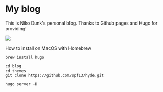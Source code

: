 # My blog

This is Niko Dunk's personal blog. Thanks to Github pages and Hugo for providing!

![](preview.png)

How to install on MacOS with Homebrew

	brew install hugo

	cd blog
	cd themes
	git clone https://github.com/spf13/hyde.git

	hugo server -D